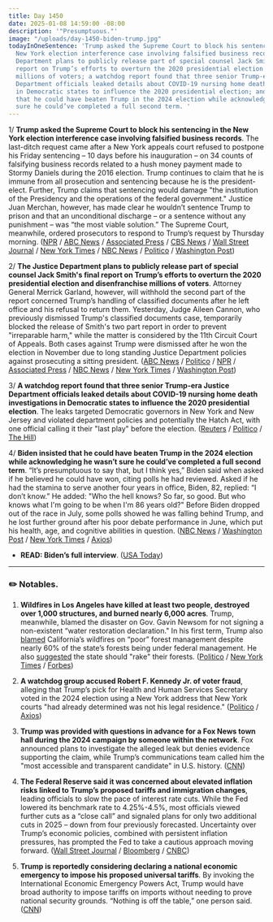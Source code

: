 ```yaml
---
title: Day 1450
date: 2025-01-08 14:59:00 -08:00
description: '"Presumptuous."'
image: "/uploads/day-1450-biden-trump.jpg"
todayInOneSentence: 'Trump asked the Supreme Court to block his sentencing in the
  New York election interference case involving falsified business records; the Justice
  Department plans to publicly release part of special counsel Jack Smith''s final
  report on Trump’s efforts to overturn the 2020 presidential election and disenfranchise
  millions of voters; a watchdog report found that three senior Trump-era Justice
  Department officials leaked details about COVID-19 nursing home death investigations
  in Democratic states to influence the 2020 presidential election; and Biden insisted
  that he could have beaten Trump in the 2024 election while acknowledging he wasn’t
  sure he could’ve completed a full second term. '
---
```


1/ **Trump asked the Supreme Court to block his sentencing in the New York election interference case involving falsified business records**. The last-ditch request came after a New York appeals court refused to postpone his Friday sentencing – 10 days before his inauguration – on 34 counts of falsifying business records related to a hush money payment made to Stormy Daniels during the 2016 election. Trump continues to claim that he is immune from all prosecution and sentencing because he is the president-elect. Further, Trump claims that sentencing would damage "the institution of the Presidency and the operations of the federal government." Justice Juan Merchan, however, has made clear he wouldn’t sentence Trump to prison and that an unconditional discharge – or a sentence without any punishment – was “the most viable solution.” The Supreme Court, meanwhile, ordered prosecutors to respond to Trump’s request by Thursday morning. ([NPR](https://www.npr.org/2025/01/08/g-s1-41551/trump-supreme-court-hush-money-case-sentencing) / [ABC News](https://abcnews.go.com/US/trump-asks-supreme-court-block-criminal-hush-money/story?id=117444705) / [Associated Press](https://apnews.com/article/supreme-court-donald-trump-hush-money-new-york-4e7335283e578d996c8464c4dd2b6a65) / [CBS News](https://www.cbsnews.com/news/trump-supreme-court-new-york-hush-money-case/) / [Wall Street Journal](https://www.wsj.com/us-news/law/trump-asks-supreme-court-to-block-hush-money-sentencing-571b5e11) / [New York Times](https://www.nytimes.com/2025/01/08/nyregion/trump-sentencing-supreme-court.html) / [NBC News](https://www.nbcnews.com/politics/donald-trump/trump-asks-supreme-court-block-new-york-hush-money-sentencing-rcna186751) / [Politico](https://www.politico.com/news/2025/01/08/trump-asks-supreme-court-to-block-hush-money-sentencing-00197046) / [Washington Post](https://www.washingtonpost.com/politics/2025/01/08/trump-hush-money-sentencing-supreme-court/))

2/ **The Justice Department plans to publicly release part of special counsel Jack Smith's final report on Trump’s efforts to overturn the 2020 presidential election and disenfranchise millions of voters**. Attorney General Merrick Garland, however, will withhold the second part of the report concerned Trump’s handling of classified documents after he left office and his refusal to return them. Yesterday, Judge Aileen Cannon, who previously dismissed Trump's classified documents case, temporarily blocked the release of Smith's two part report in order to prevent "irreparable harm," while the matter is considered by the 11th Circuit Court of Appeals. Both cases against Trump were dismissed after he won the election in November due to long standing Justice Department policies against prosecuting a sitting president. ([ABC News](https://abcnews.go.com/US/garland-intends-release-portion-jack-smiths-report-related/story?id=117462980) / [Politico](https://www.politico.com/news/2025/01/08/garland-prepares-to-release-jack-smiths-report-on-2020-election-subversion-case-against-trump-00197056) / [NPR](https://www.npr.org/2025/01/08/g-s1-41562/jack-smith-trump-appeal) / [Associated Press](https://apnews.com/article/trump-jack-smith-jan-6-c788ac8bd4c5b4c4add2338d692d45e0) / [NBC News](https://www.nbcnews.com/politics/justice-department/merrick-garland-intends-release-special-counsel-report-trumps-jan-6-ca-rcna186777) / [New York Times](https://www.nytimes.com/2025/01/08/us/politics/trump-documents-report-jack-smith.html) / [Washington Post](https://www.washingtonpost.com/national-security/2025/01/08/doj-trump-special-counsel-release/))

3/ **A watchdog report found that three senior Trump-era Justice Department officials leaked details about COVID-19 nursing home death investigations in Democratic states to influence the 2020 presidential election**. The leaks targeted Democratic governors in New York and New Jersey and violated department policies and potentially the Hatch Act, with one official calling it their "last play" before the election. ([Reuters](https://www.reuters.com/world/us/doj-officials-may-have-tried-sway-2020-election-trump-watchdog-says-2025-01-08/) / [Politico](https://www.politico.com/news/2025/01/07/watchdog-finds-signs-politics-drove-trump-doj-probes-pandemic-nursing-home-deaths-002055) / [The Hill](https://thehill.com/homenews/administration/5074114-doj-officials-sway-2020-election-doj-ig-report/))

4/ **Biden insisted that he could have beaten Trump in the 2024 election while acknowledging he wasn’t sure he could’ve completed a full second term**. “It’s presumptuous to say that, but I think yes,” Biden said when asked if he believed he could have won, citing polls he had reviewed. Asked if he had the stamina to serve another four years in office, Biden, 82, replied: “I don’t know.” He added: "Who the hell knows? So far, so good. But who knows what I'm going to be when I'm 86 years old?" Before Biden dropped out of the race in July, some polls showed he was falling behind Trump, and he lost further ground after his poor debate performance in June, which put his health, age, and cognitive abilities in question. ([NBC News](https://www.nbcnews.com/politics/joe-biden/biden-says-thinks-beaten-trump-2024-election-rcna186748) / [Washington Post](https://www.washingtonpost.com/politics/2025/01/08/could-biden-have-beaten-trump/) / [New York Times](https://www.nytimes.com/2025/01/08/us/politics/biden-interview.html) / [Axios](https://www.axios.com/2025/01/08/biden-trump-2024-election-harris-loss))

* **READ: Biden’s full interview**. ([USA Today](https://www.usatoday.com/story/news/politics/elections/2025/01/08/exclusive-joe-biden-interview-donald-trump-election/77378693007/))

---

### ✏️ Notables.

1. **Wildfires in Los Angeles have killed at least two people, destroyed over 1,000 structures, and burned nearly 6,000 acres**. Trump, meanwhile, blamed the disaster on Gov. Gavin Newsom for not signing a non-existent “water restoration declaration." In his first term, Trump also [blamed](https://whatthefuckjusthappenedtoday.com/2018/11/12/day-662/) California’s wildfires on “poor” forest management despite nearly 60% of the state’s forests being under federal management. He also [suggested](https://whatthefuckjusthappenedtoday.com/2018/11/19/day-669/) the state should "rake" their forests. ([Politico](https://www.politico.com/news/2025/01/08/trump-musk-california-democrats-wildfires-00197080) / [New York Times](https://www.nytimes.com/2025/01/08/us/trump-newsom-california-fires.html) / [Forbes](https://www.forbes.com/sites/saradorn/2025/01/08/trump-slams-gavin-newsom-for-wildfires-falsely-claiming-he-rejected-water-restoration-declaration/))

2. **A watchdog group accused Robert F. Kennedy Jr. of voter fraud**, alleging that Trump’s pick for Health and Human Services Secretary voted in the 2024 election using a New York address that New York courts "had already determined was not his legal residence." ([Politico](https://www.politico.com/news/2025/01/08/rfk-voter-ny-accusations-00196984) / [Axios](https://www.axios.com/2025/01/08/rfk-jr-voter-fraud-watchdog-complaint))

3. **Trump was provided with questions in advance for a Fox News town hall during the 2024 campaign by someone within the network**. Fox announced plans to investigate the alleged leak but denies evidence supporting the claim, while Trump’s communications team called him the "most accessible and transparent candidate" in U.S. history. ([CNN](https://www.cnn.com/2025/01/08/media/trump-fox-news-town-hall-questions-maria-bartiromo/index.html))

4. **The Federal Reserve said it was concerned about elevated inflation risks linked to Trump’s proposed tariffs and immigration changes**, leading officials to slow the pace of interest rate cuts. While the Fed lowered its benchmark rate to 4.25%-4.5%, most officials viewed further cuts as a “close call” and signaled plans for only two additional cuts in 2025 – down from four previously forecasted. Uncertainty over Trump’s economic policies, combined with persistent inflation pressures, has prompted the Fed to take a cautious approach moving forward. ([Wall Street Journal](https://www.wsj.com/economy/central-banking/fed-minutes-suggest-officials-will-hold-rates-steady-for-now-9e95486d) / [Bloomberg](https://www.bloomberg.com/news/articles/2025-01-08/fed-minutes-show-many-officials-were-eager-to-slow-rate-cuts) / [CNBC](https://www.cnbc.com/2025/01/08/fed-minutes-january-2025.html))

5. **Trump is reportedly considering declaring a national economic emergency to impose his proposed universal tariffs**. By invoking the International Economic Emergency Powers Act, Trump would have broad authority to impose tariffs on imports without needing to prove national security grounds. “Nothing is off the table,” one person said. ([CNN](https://edition.cnn.com/2025/01/08/economy/trump-national-economic-emergency-tariffs/index.html))
